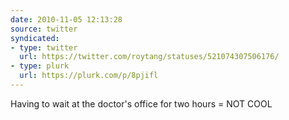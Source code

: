 ```yaml
---
date: 2010-11-05 12:13:28
source: twitter
syndicated:
- type: twitter
  url: https://twitter.com/roytang/statuses/521074307506176/
- type: plurk
  url: https://plurk.com/p/8pjifl
---
```


Having to wait at the doctor's office for two hours = NOT COOL